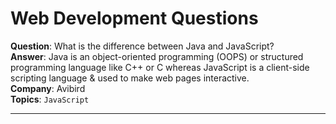 # Web Development Questions

**Question**: What is the difference between Java and JavaScript?<br/>
**Answer**: Java is an object-oriented programming (OOPS) or structured programming language like C++ or C whereas JavaScript is a client-side scripting language & used to make web pages interactive.<br/>
**Company**: Avibird <br/>
**Topics**: `JavaScript`

---
